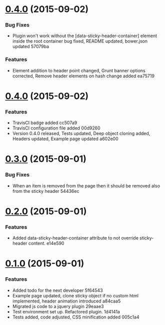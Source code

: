 <a name="0.4.0"></a>
# [0.4.0](//compare/0.4.0...v0.4.0) (2015-09-02)


### Bug Fixes

* Plugin won't work without the [data-sticky-header-container] element inside the root container bug fixed, README updated, bower.json updated 57079ba

### Features

* Element addition to header point changed, Grunt banner options corrected, Remove header elements on hash change added ea75719



<a name="0.4.0"></a>
# [0.4.0](//compare/0.3.0...0.4.0) (2015-09-02)


### Features

* TravisCI badge added cc507a9
* TravisCI configuration file added 00d9260
* Version 0.4.0 released, Tests updated, Deep object cloning added, Headers updated, Example page updated a602e00



<a name="0.3.0"></a>
# [0.3.0](//compare/0.2.0...0.3.0) (2015-09-01)


### Bug Fixes

* When an item is removed from the page then it should be removed also from the sticky header 54436ec



<a name="0.2.0"></a>
# [0.2.0](//compare/0.1.0...0.2.0) (2015-09-01)


### Features

* Added data-sticky-header-container attribute to not override sticky-header content. e14e590



<a name="0.1.0"></a>
# [0.1.0](//compare/a84caa5...0.1.0) (2015-09-01)


### Features

* Added todo for the next developer 5f64543
* Example page updated, clone sticky object if no custom html implemented, header animation introduced a84caa5
* Migrated js code to a jquery plugin 29eaae3
* Test environment set up. Refactored plugin. 1d4141a
* Tests added, code adjusted, CSS minification added 005c1a4



